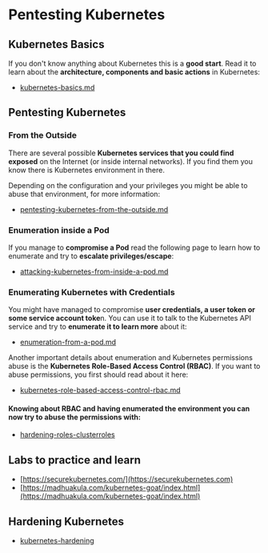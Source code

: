 # Pentesting Kubernetes

## Kubernetes Basics

If you don't know anything about Kubernetes this is a **good start**. Read it to learn about the **architecture, components and basic actions** in Kubernetes:

- [kubernetes-basics.md](kubernetes-basics.md)

## Pentesting Kubernetes

### From the Outside

There are several possible **Kubernetes services that you could find exposed** on the Internet (or inside internal networks). If you find them you know there is Kubernetes environment in there.

Depending on the configuration and your privileges you might be able to abuse that environment, for more information:

- [pentesting-kubernetes-from-the-outside.md](pentesting-kubernetes-from-the-outside.md)

### Enumeration inside a Pod

If you manage to **compromise a Pod** read the following page to learn how to enumerate and try to **escalate privileges/escape**:

- [attacking-kubernetes-from-inside-a-pod.md](attacking-kubernetes-from-inside-a-pod.md)

### Enumerating Kubernetes with Credentials

You might have managed to compromise **user credentials, a user token or some service account toke**n. You can use it to talk to the Kubernetes API service and try to **enumerate it to learn more** about it:

- [enumeration-from-a-pod.md](enumeration-from-a-pod.md)

Another important details about enumeration and Kubernetes permissions abuse is the **Kubernetes Role-Based Access Control (RBAC)**. If you want to abuse permissions, you first should read about it here:

- [kubernetes-role-based-access-control-rbac.md](kubernetes-role-based-access-control-rbac.md)

#### Knowing about RBAC and having enumerated the environment you can now try to abuse the permissions with:

- [hardening-roles-clusterroles](hardening-roles-clusterroles/)

## Labs to practice and learn

* [https://securekubernetes.com/](https://securekubernetes.com)
* [https://madhuakula.com/kubernetes-goat/index.html](https://madhuakula.com/kubernetes-goat/index.html)

## Hardening Kubernetes

- [kubernetes-hardening](kubernetes-hardening/)

